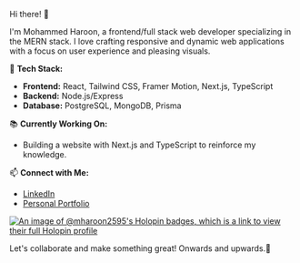 
 Hi there! 👋

I'm Mohammed Haroon, a frontend/full stack web developer specializing in the MERN stack. I love crafting responsive and dynamic web applications with a focus on user experience and pleasing visuals.

🔧 **Tech Stack:**
- **Frontend:** React, Tailwind CSS, Framer Motion, Next.js, TypeScript
- **Backend:** Node.js/Express
- **Database:** PostgreSQL, MongoDB, Prisma

📚 **Currently Working On:**
- Building a website with Next.js and TypeScript to reinforce my knowledge.


📫 **Connect with Me:**
- [LinkedIn](https://www.linkedin.com/in/mharoon2595/)
- [Personal Portfolio](https://harooncodes.vercel.app/)

[![An image of @mharoon2595's Holopin badges, which is a link to view their full Holopin profile](https://holopin.me/mharoon2595)](https://holopin.io/@mharoon2595)

Let's collaborate and make something great!
Onwards and upwards.🚀
